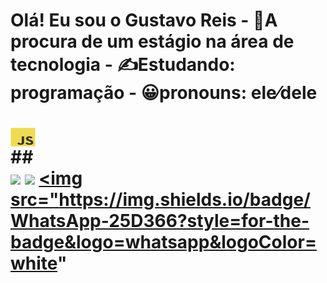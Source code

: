 # Olá! Eu sou o Gustavo Reis - 🥇A procura de um estágio na área de tecnologia - ✍Estudando: programação - 😀pronouns: ele⁄dele <div style="display: inline_block"><br> <img align="center" alt="Gui-JavaScript" height="30" width="40" src="https://raw.githubusercontent.com/devicons/devicon/master/icons/JavaScript/Javascript-original.svg"> </div> ## <div> <a href = "mailto:guilhermesilvareis64@gmail.com"><img src="https://img.shields.io/badge/-Gmail-%23333?style=for-the-badge&logo=gmail&logoColor=white" target="_blank"></a> <a href="https://www.linkedin.com/in/guilherme-reis-1a5123225/" target="_blank"><img src="https://img.shields.io/badge/-LinkedIn-%230077B5?style=for-the-badge&logo=linkedin&logoColor=white" target="_blank"></a> <a href="https://bit.ly/3BYzMtS"><img src="https://img.shields.io/badge/WhatsApp-25D366?style=for-the-badge&logo=whatsapp&logoColor=white" </div>
